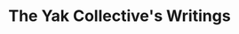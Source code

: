 ---
---
# The Yak Collective's Writings

<!-- DO NOT REMOVE THIS LINE! DO NOT EDIT BELOW THIS LINE! -->
